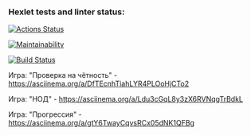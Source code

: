 ### Hexlet tests and linter status:
[![Actions Status](https://github.com/Aphie/java-project-lvl1/workflows/hexlet-check/badge.svg)](https://github.com/Aphie/java-project-lvl1/actions)

[![Maintainability](https://api.codeclimate.com/v1/badges/a99a88d28ad37a79dbf6/maintainability)](https://codeclimate.com/github/codeclimate/codeclimate/maintainability)

[![Build Status](https://github.com/Aphie/java-project-lvl1/workflows/build-check/badge.svg)](https://github.com/Aphie/java-project-lvl1/actions)

Игра: "Проверка на чётность" - https://asciinema.org/a/DfTEcnhTiahLYR4PLOoHjCTo2

Игра: "НОД" - https://asciinema.org/a/Ldu3cGqL8y3zX6RVNqgTrBdkL

Игра: "Прогрессия" - https://asciinema.org/a/gtY6TwayCqvsRCx05dNK1QFBg


